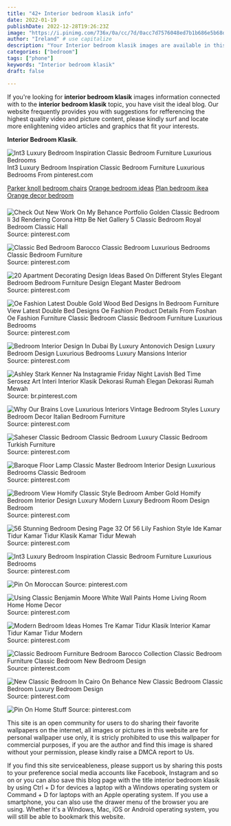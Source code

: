 ```yaml
---
title: "42+ Interior bedroom klasik info"
date: 2022-01-19
publishDate: 2022-12-28T19:26:23Z
image: "https://i.pinimg.com/736x/0a/cc/7d/0acc7d7576048ed7b1b686e5b68d8260--luxury-master-bedroom-luxury-bedrooms.jpg"
author: "Ireland" # use capitalize
description: "Your Interior bedroom klasik images are available in this site. Interior bedroom klasik are a topic that is being searched for and liked by netizens today. You can Get the Interior bedroom klasik files here. Get all free images."
categories: ["bedroom"]
tags: ["phone"]
keywords: "Interior bedroom klasik"
draft: false

---
```


If you're looking for **interior bedroom klasik** images information connected with to the **interior bedroom klasik** topic, you have visit the ideal  blog.  Our website frequently  provides you with  suggestions  for refferencing  the highest  quality video and picture  content, please kindly surf and locate more enlightening video articles and graphics  that fit your interests.

**Interior Bedroom Klasik**. 

![Int3 Luxury Bedroom Inspiration Classic Bedroom Furniture Luxurious Bedrooms](https://i.pinimg.com/originals/16/80/41/168041b0c8ddca60813c45e84eb03445.jpg "Int3 Luxury Bedroom Inspiration Classic Bedroom Furniture Luxurious Bedrooms")
Int3 Luxury Bedroom Inspiration Classic Bedroom Furniture Luxurious Bedrooms From pinterest.com

[Parker knoll bedroom chairs](/parker-knoll-bedroom-chairs/)
[Orange bedroom ideas](/orange-bedroom-ideas/)
[Plan bedroom ikea](/plan-bedroom-ikea/)
[Orange decor bedroom](/orange-decor-bedroom/)



### 

 


![Check Out New Work On My Behance Portfolio Golden Classic Bedroom Ii 3d Rendering Corona Http Be Net Gallery 5 Classic Bedroom Royal Bedroom Classic Hall](https://i.pinimg.com/736x/1c/26/7e/1c267ea034be26bb1ac5cfd806f13599.jpg "Check Out New Work On My Behance Portfolio Golden Classic Bedroom Ii 3d Rendering Corona Http Be Net Gallery 5 Classic Bedroom Royal Bedroom Classic Hall")
Source: pinterest.com

 

![Classic Bed Bedroom Barocco Classic Bedroom Luxurious Bedrooms Classic Bedroom Furniture](https://i.pinimg.com/736x/d5/5d/56/d55d5642aa4388bf195125a55d5080b6--classic-bedroom-furniture-luxury-furniture.jpg "Classic Bed Bedroom Barocco Classic Bedroom Luxurious Bedrooms Classic Bedroom Furniture")
Source: pinterest.com

 

![20 Apartment Decorating Design Ideas Based On Different Styles Elegant Bedroom Bedroom Furniture Design Elegant Master Bedroom](https://i.pinimg.com/originals/6f/61/0f/6f610f554b4637d079fb859c88b452be.jpg "20 Apartment Decorating Design Ideas Based On Different Styles Elegant Bedroom Bedroom Furniture Design Elegant Master Bedroom")
Source: pinterest.com

 

![Oe Fashion Latest Double Gold Wood Bed Designs In Bedroom Furniture View Latest Double Bed Designs Oe Fashion Product Details From Foshan Oe Fashion Furniture Classic Bedroom Classic Bedroom Furniture Luxurious Bedrooms](https://i.pinimg.com/736x/ea/62/e0/ea62e0d0f87f6d848b2c126845ac6e94.jpg "Oe Fashion Latest Double Gold Wood Bed Designs In Bedroom Furniture View Latest Double Bed Designs Oe Fashion Product Details From Foshan Oe Fashion Furniture Classic Bedroom Classic Bedroom Furniture Luxurious Bedrooms")
Source: pinterest.com

 

![Bedroom Interior Design In Dubai By Luxury Antonovich Design Luxury Bedroom Design Luxurious Bedrooms Luxury Mansions Interior](https://i.pinimg.com/736x/68/e6/f3/68e6f32fc09e92484231852ee045e87e.jpg "Bedroom Interior Design In Dubai By Luxury Antonovich Design Luxury Bedroom Design Luxurious Bedrooms Luxury Mansions Interior")
Source: pinterest.com

 

![Ashley Stark Kenner Na Instagramie Friday Night Lavish Bed Time Serosez Art Interi Interior Klasik Dekorasi Rumah Elegan Dekorasi Rumah Mewah](https://i.pinimg.com/originals/a2/bc/1d/a2bc1d1318e2eaee2f9efde73f8eacc9.jpg "Ashley Stark Kenner Na Instagramie Friday Night Lavish Bed Time Serosez Art Interi Interior Klasik Dekorasi Rumah Elegan Dekorasi Rumah Mewah")
Source: br.pinterest.com

 

![Why Our Brains Love Luxurious Interiors Vintage Bedroom Styles Luxury Bedroom Decor Italian Bedroom Furniture](https://i.pinimg.com/originals/e1/cd/db/e1cddb78c8ca537904261b7e046227ec.jpg "Why Our Brains Love Luxurious Interiors Vintage Bedroom Styles Luxury Bedroom Decor Italian Bedroom Furniture")
Source: pinterest.com

 

![Saheser Classic Bedroom Classic Bedroom Luxury Classic Bedroom Turkish Furniture](https://i.pinimg.com/originals/f2/2f/dd/f22fdd0095ada38c8dcc01a4af971ae1.jpg "Saheser Classic Bedroom Classic Bedroom Luxury Classic Bedroom Turkish Furniture")
Source: pinterest.com

 

![Baroque Floor Lamp Classic Master Bedroom Interior Design Luxurious Bedrooms Classic Bedroom](https://i.pinimg.com/736x/51/e3/ea/51e3ea3e1577a26934516187aba9a7d6.jpg "Baroque Floor Lamp Classic Master Bedroom Interior Design Luxurious Bedrooms Classic Bedroom")
Source: pinterest.com

 

![Bedroom View Homify Classic Style Bedroom Amber Gold Homify Bedroom Interior Design Luxury Modern Luxury Bedroom Room Design Bedroom](https://i.pinimg.com/originals/9d/82/27/9d8227e3f995114f34ebc4dc7ac8892f.jpg "Bedroom View Homify Classic Style Bedroom Amber Gold Homify Bedroom Interior Design Luxury Modern Luxury Bedroom Room Design Bedroom")
Source: pinterest.com

 

![56 Stunning Bedroom Desing Page 32 Of 56 Lily Fashion Style Ide Kamar Tidur Kamar Tidur Klasik Kamar Tidur Mewah](https://i.pinimg.com/736x/f8/dd/7b/f8dd7b12972657f78b4872ca61d9bc30.jpg "56 Stunning Bedroom Desing Page 32 Of 56 Lily Fashion Style Ide Kamar Tidur Kamar Tidur Klasik Kamar Tidur Mewah")
Source: pinterest.com

 

![Int3 Luxury Bedroom Inspiration Classic Bedroom Furniture Luxurious Bedrooms](https://i.pinimg.com/originals/16/80/41/168041b0c8ddca60813c45e84eb03445.jpg "Int3 Luxury Bedroom Inspiration Classic Bedroom Furniture Luxurious Bedrooms")
Source: pinterest.com

 

![Pin On Moroccan](https://i.pinimg.com/originals/80/6a/e2/806ae2ed095492399583f35b40d48dfe.jpg "Pin On Moroccan")
Source: pinterest.com

 

![Using Classic Benjamin Moore White Wall Paints Home Living Room Home Home Decor](https://i.pinimg.com/736x/e5/6c/69/e56c6988cb060df55a80b5f790643713--black-and-white-black-gold.jpg "Using Classic Benjamin Moore White Wall Paints Home Living Room Home Home Decor")
Source: pinterest.com

 

![Modern Bedroom Ideas Homes Tre Kamar Tidur Klasik Interior Kamar Tidur Kamar Tidur Modern](https://i.pinimg.com/originals/96/30/40/963040db6b4f105a9547da4ca32a8bea.jpg "Modern Bedroom Ideas Homes Tre Kamar Tidur Klasik Interior Kamar Tidur Kamar Tidur Modern")
Source: pinterest.com

 

![Classic Bedroom Furniture Bedroom Barocco Collection Classic Bedroom Furniture Classic Bedroom New Bedroom Design](https://i.pinimg.com/originals/a2/b9/b4/a2b9b44b69fa815dc958d03f5652cdb8.jpg "Classic Bedroom Furniture Bedroom Barocco Collection Classic Bedroom Furniture Classic Bedroom New Bedroom Design")
Source: pinterest.com

 

![New Classic Bedroom In Cairo On Behance New Classic Bedroom Classic Bedroom Luxury Bedroom Design](https://i.pinimg.com/474x/8f/de/cd/8fdecdf8636308eb5a42d430ee270c8b.jpg "New Classic Bedroom In Cairo On Behance New Classic Bedroom Classic Bedroom Luxury Bedroom Design")
Source: pinterest.com

 

![Pin On Home Stuff](https://i.pinimg.com/736x/0a/cc/7d/0acc7d7576048ed7b1b686e5b68d8260--luxury-master-bedroom-luxury-bedrooms.jpg "Pin On Home Stuff")
Source: pinterest.com

 

This site is an open community for users to do sharing their favorite wallpapers on the internet, all images or pictures in this website are for personal wallpaper use only, it is stricly prohibited to use this wallpaper for commercial purposes, if you are the author and find this image is shared without your permission, please kindly raise a DMCA report to Us.

If you find this site serviceableness, please support us by sharing this posts to your preference social media accounts like Facebook, Instagram and so on or you can also save this blog page with the title interior bedroom klasik by using Ctrl + D for devices a laptop with a Windows operating system or Command + D for laptops with an Apple operating system. If you use a smartphone, you can also use the drawer menu of the browser you are using. Whether it's a Windows, Mac, iOS or Android operating system, you will still be able to bookmark this website.

